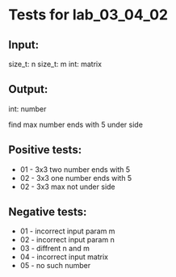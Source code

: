 # Tests for lab_03_04_02

## Input:
size_t: n
size_t: m
int: matrix

## Output:
int: number

find max number ends with 5 under side

## Positive tests:
- 01 - 3x3 two number ends with 5
- 02 - 3x3 one number ends with 5
- 02 - 3x3 max not under side

## Negative tests:
- 01 - incorrect input param m
- 02 - incorrect input param n
- 03 - diffrent n and m
- 04 - incorrect input matrix
- 05 - no such number

